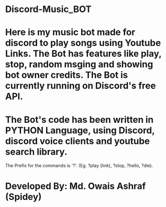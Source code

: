 # Discord-Music_BOT

# Here is my music bot made for discord to play songs using Youtube Links. The Bot has features like play, stop, random msging and showing bot owner credits. The Bot is currently running on Discord's free API.

# The Bot's code has been written in PYTHON Language, using Discord, discord voice clients and youtube search library.
The Prefix for the commands is '?'. (Eg. ?play (link), ?stop, ?hello, ?die).

# Developed By: Md. Owais Ashraf (Spidey)
